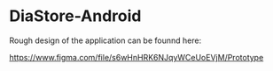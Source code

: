 # DiaStore-Android
Rough design of the application can be founnd here:

https://www.figma.com/file/s6wHnHRK6NJqyWCeUoEVjM/Prototype
